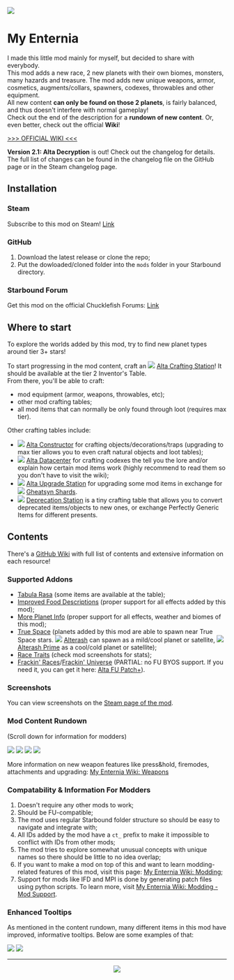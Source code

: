 ![ ](images/alterash.png)

# My Enternia

I made this little mod mainly for myself, but decided to share with everybody.  
This mod adds a new race, 2 new planets with their own biomes, monsters, many hazards and treasure. The mod adds new unique weapons, armor, cosmetics, augments/collars, spawners, codexes, throwables and other equipment.  
All new content **can only be found on those 2 planets**, is fairly balanced, and thus doesn't interfere with normal gameplay!  
Check out the end of the description for a **rundown of new content**. Or, even better, check out the official **Wiki**!

[>>> OFFICIAL WIKI <<<](https://github.com/Ceterai/Enternia/wiki)

**Version 2.1: Alta Decryption** is out! Check out the changelog for details.  
The full list of changes can be found in the changelog file on the GitHub page or in the Steam changelog page.

## Installation

### Steam

Subscribe to this mod on Steam! [Link](https://steamcommunity.com/sharedfiles/filedetails/?id=2006558650)

### GitHub

1. Download the latest release or clone the repo;
1. Put the dowloaded/cloned folder into the `mods` folder in your Starbound directory.

### Starbound Forum

Get this mod on the official Chucklefish Forums: [Link](https://community.playstarbound.com/resources/my-enternia.6252/)

## Where to start

To explore the worlds added by this mod, try to find new planet types around tier 3+ stars!

To start progressing in the mod content, craft an ![ ](https://raw.githubusercontent.com/Ceterai/Enternia/main/objects/alta/crafting/crafting_station/icon1.png) [Alta Crafting Station](https://github.com/Ceterai/Enternia/wiki/Alta-Crafting-Station)! It should be available at the tier 2 Inventor's Table.  
From there, you'll be able to craft:

- mod equipment (armor, weapons, throwables, etc);
- other mod crafting tables;
- all mod items that can normally be only found through loot (requires max tier).

Other crafting tables include:

- ![ ](https://raw.githubusercontent.com/Ceterai/Enternia/main/objects/alta/crafting/constructor/icon1.png) [Alta Constructor](https://github.com/Ceterai/Enternia/wiki/Alta-Constructor) for crafting objects/decorations/traps (upgrading to max tier allows you to even craft natural objects and loot tables);
- ![ ](https://raw.githubusercontent.com/Ceterai/Enternia/main/objects/alta/crafting/datacenter/icon.png) [Alta Datacenter](https://github.com/Ceterai/Enternia/wiki/Alta-Datacenter) for crafting codexes the tell you the lore and/or explain how certain mod items work (highly recommend to read them so you don't have to visit the wiki);
- ![ ](https://raw.githubusercontent.com/Ceterai/Enternia/main/objects/alta/crafting/upgrade_station/icon1.png) [Alta Upgrade Station](https://github.com/Ceterai/Enternia/wiki/Alta-Upgrade-Station) for upgrading some mod items in exchange for ![ ](https://raw.githubusercontent.com/Ceterai/Enternia/main/items/throwables/ct_gheatsyn_shard.png) [Gheatsyn Shards](https://github.com/Ceterai/Enternia/wiki/Gheatsyn-Shard).
- ![ ](https://raw.githubusercontent.com/Ceterai/Enternia/main/objects/alta/crafting/deprecation_station/icon.png) [Deprecation Station](https://github.com/Ceterai/Enternia/wiki/Deprecation-Station) is a tiny crafting table that allows you to convert deprecated items/objects to new ones, or exchange Perfectly Generic Items for different presents.

## Contents

There's a [GitHub Wiki](https://github.com/Ceterai/Enternia/wiki) with full list of contents and extensive information on each resource!

### Supported Addons

- [Tabula Rasa](https://steamcommunity.com/sharedfiles/filedetails/?id=737353165) (some items are available at the table);
- [Improved Food Descriptions](https://steamcommunity.com/sharedfiles/filedetails/?id=731354142) (proper support for all effects added by this mod);
- [More Planet Info](https://steamcommunity.com/sharedfiles/filedetails/?id=1117007107) (proper support for all effects, weather and biomes of this mod);
- [True Space](https://steamcommunity.com/sharedfiles/filedetails/?id=730684624) (planets added by this mod are able to spawn near True Space stars. ![ ](https://raw.githubusercontent.com/Ceterai/Enternia/main/interface/bookmarks/icons/ct_alterash_planet.png) [Alterash](https://github.com/Ceterai/Enternia/wiki/Alterash) can spawn as a mild/cool planet or satellite, ![ ](https://raw.githubusercontent.com/Ceterai/Enternia/main/interface/bookmarks/icons/ct_alterash_prime_planet.png) [Alterash Prime](https://github.com/Ceterai/Enternia/wiki/Alterash-Prime) as a cool/cold planet or satellite);
- [Race Traits](https://steamcommunity.com/sharedfiles/filedetails/?id=2622273194) (check mod screenshots for stats);
- [Frackin' Races](https://steamcommunity.com/sharedfiles/filedetails/?id=763259329)/[Frackin' Universe](https://steamcommunity.com/sharedfiles/filedetails/?id=729480149) (PARTIAL: no FU BYOS support. If you need it, you can get it here: [Alta FU Patch+](https://steamcommunity.com/sharedfiles/filedetails/?id=3048977458)).

### Screenshots

You can view screenshots on the [Steam page of the mod](https://steamcommunity.com/sharedfiles/filedetails/?id=2006558650).

### Mod Content Rundown

(Scroll down for information for modders)

![ ](images/tooltip1.png)
![ ](images/tooltip2.png)
![ ](images/tooltip3.png)
![ ](images/tooltip4.png)

More information on new weapon features like press&hold, firemodes, attachments and upgrading: [My Enternia Wiki: Weapons](https://github.com/Ceterai/Enternia/wiki/Weapons)

### Compatability & Information For Modders

1. Doesn't require any other mods to work;
1. Should be FU-compatible;
1. The mod uses regular Starbound folder structure so should be easy to navigate and integrate with;
1. All IDs added by the mod have a `ct_` prefix to make it impossible to conflict with IDs from other mods;
1. The mod tries to explore somewhat unusual concepts with unique names so there should be little to no idea overlap;
1. If you want to make a mod on top of this and want to learn modding-related features of this mod, visit this page: [My Enternia Wiki: Modding](https://github.com/Ceterai/Enternia/wiki/Modding);
1. Support for mods like IFD and MPI is done by generating patch files using python scripts. To learn more, visit [My Enternia Wiki: Modding - Mod Support](https://github.com/Ceterai/Enternia/wiki/Modding-Mod-Support).

### Enhanced Tooltips

As mentioned in the content rundown, many different items in this mod have improved, informative tooltips. Below are some examples of that:

![ ](images/scrn_tooltips1.png)
![ ](images/scrn_tooltips2.png)

---

<p align="center">
  <img src="images/alta_sign4.png" />
</p>
